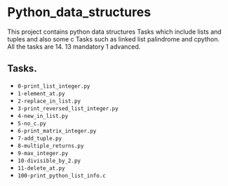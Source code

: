 # Python_data_structures

This project contains python data structures Tasks which include lists and tuples and also some c Tasks such as linked list palindrome and cpython. All the tasks are 14. 13 mandatory 1 advanced.

## Tasks.
- `0-print_list_integer.py`
- `1-element_at.py`
- `2-replace_in_list.py`
- `3-print_reversed_list_integer.py`
- `4-new_in_list.py`
- `5-no_c.py`
- `6-print_matrix_integer.py`
- `7-add_tuple.py`
- `8-multiple_returns.py`
- `9-max_integer.py`
- `10-divisible_by_2.py`
- `11-delete_at.py`
- `100-print_python_list_info.c`
